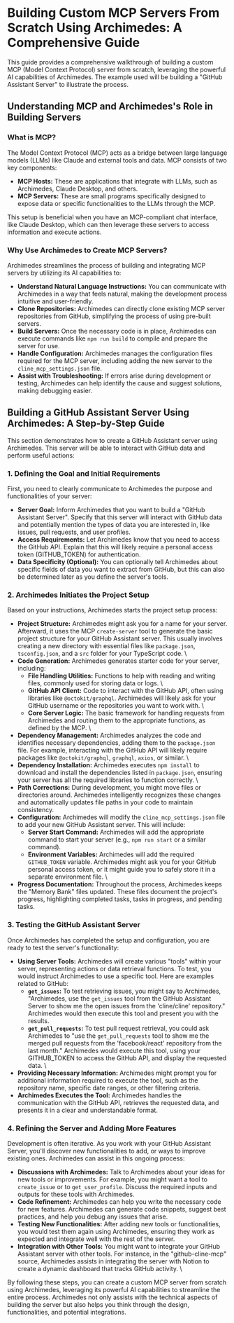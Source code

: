 # Building Custom MCP Servers From Scratch Using Archimedes: A Comprehensive Guide

This guide provides a comprehensive walkthrough of building a custom MCP (Model Context Protocol) server from scratch, leveraging the powerful AI capabilities of Archimedes. The example used will be building a "GitHub Assistant Server" to illustrate the process.

## Understanding MCP and Archimedes's Role in Building Servers

### What is MCP?

The Model Context Protocol (MCP) acts as a bridge between large language models (LLMs) like Claude and external tools and data. MCP consists of two key components:

-   **MCP Hosts:** These are applications that integrate with LLMs, such as Archimedes, Claude Desktop, and others.
-   **MCP Servers:** These are small programs specifically designed to expose data or specific functionalities to the LLMs through the MCP.

This setup is beneficial when you have an MCP-compliant chat interface, like Claude Desktop, which can then leverage these servers to access information and execute actions.

### Why Use Archimedes to Create MCP Servers?

Archimedes streamlines the process of building and integrating MCP servers by utilizing its AI capabilities to:

-   **Understand Natural Language Instructions:** You can communicate with Archimedes in a way that feels natural, making the development process intuitive and user-friendly.
-   **Clone Repositories:** Archimedes can directly clone existing MCP server repositories from GitHub, simplifying the process of using pre-built servers.
-   **Build Servers:** Once the necessary code is in place, Archimedes can execute commands like `npm run build` to compile and prepare the server for use.
-   **Handle Configuration:** Archimedes manages the configuration files required for the MCP server, including adding the new server to the `cline_mcp_settings.json` file.
-   **Assist with Troubleshooting:** If errors arise during development or testing, Archimedes can help identify the cause and suggest solutions, making debugging easier.

## Building a GitHub Assistant Server Using Archimedes: A Step-by-Step Guide

This section demonstrates how to create a GitHub Assistant server using Archimedes. This server will be able to interact with GitHub data and perform useful actions:

### 1. Defining the Goal and Initial Requirements

First, you need to clearly communicate to Archimedes the purpose and functionalities of your server:

-   **Server Goal:** Inform Archimedes that you want to build a "GitHub Assistant Server". Specify that this server will interact with GitHub data and potentially mention the types of data you are interested in, like issues, pull requests, and user profiles.
-   **Access Requirements:** Let Archimedes know that you need to access the GitHub API. Explain that this will likely require a personal access token (GITHUB_TOKEN) for authentication.
-   **Data Specificity (Optional):** You can optionally tell Archimedes about specific fields of data you want to extract from GitHub, but this can also be determined later as you define the server's tools.

### 2. Archimedes Initiates the Project Setup

Based on your instructions, Archimedes starts the project setup process:

-   **Project Structure:** Archimedes might ask you for a name for your server. Afterward, it uses the MCP `create-server` tool to generate the basic project structure for your GitHub Assistant server. This usually involves creating a new directory with essential files like `package.json`, `tsconfig.json`, and a `src` folder for your TypeScript code. \
-   **Code Generation:** Archimedes generates starter code for your server, including:
    -   **File Handling Utilities:** Functions to help with reading and writing files, commonly used for storing data or logs. \
    -   **GitHub API Client:** Code to interact with the GitHub API, often using libraries like `@octokit/graphql`. Archimedes will likely ask for your GitHub username or the repositories you want to work with. \
    -   **Core Server Logic:** The basic framework for handling requests from Archimedes and routing them to the appropriate functions, as defined by the MCP. \
-   **Dependency Management:** Archimedes analyzes the code and identifies necessary dependencies, adding them to the `package.json` file. For example, interacting with the GitHub API will likely require packages like `@octokit/graphql`, `graphql`, `axios`, or similar. \
-   **Dependency Installation:** Archimedes executes `npm install` to download and install the dependencies listed in `package.json`, ensuring your server has all the required libraries to function correctly. \
-   **Path Corrections:** During development, you might move files or directories around. Archimedes intelligently recognizes these changes and automatically updates file paths in your code to maintain consistency.
-   **Configuration:** Archimedes will modify the `cline_mcp_settings.json` file to add your new GitHub Assistant server. This will include:
    -   **Server Start Command:** Archimedes will add the appropriate command to start your server (e.g., `npm run start` or a similar command).
    -   **Environment Variables:** Archimedes will add the required `GITHUB_TOKEN` variable. Archimedes might ask you for your GitHub personal access token, or it might guide you to safely store it in a separate environment file. \
-   **Progress Documentation:** Throughout the process, Archimedes keeps the "Memory Bank" files updated. These files document the project's progress, highlighting completed tasks, tasks in progress, and pending tasks.

### 3. Testing the GitHub Assistant Server

Once Archimedes has completed the setup and configuration, you are ready to test the server's functionality:

-   **Using Server Tools:** Archimedes will create various "tools" within your server, representing actions or data retrieval functions. To test, you would instruct Archimedes to use a specific tool. Here are examples related to GitHub:
    -   **`get_issues`:** To test retrieving issues, you might say to Archimedes, "Archimedes, use the `get_issues` tool from the GitHub Assistant Server to show me the open issues from the 'cline/cline' repository." Archimedes would then execute this tool and present you with the results.
    -   **`get_pull_requests`:** To test pull request retrieval, you could ask Archimedes to "use the `get_pull_requests` tool to show me the merged pull requests from the 'facebook/react' repository from the last month." Archimedes would execute this tool, using your GITHUB_TOKEN to access the GitHub API, and display the requested data. \
-   **Providing Necessary Information:** Archimedes might prompt you for additional information required to execute the tool, such as the repository name, specific date ranges, or other filtering criteria.
-   **Archimedes Executes the Tool:** Archimedes handles the communication with the GitHub API, retrieves the requested data, and presents it in a clear and understandable format.

### 4. Refining the Server and Adding More Features

Development is often iterative. As you work with your GitHub Assistant Server, you'll discover new functionalities to add, or ways to improve existing ones. Archimedes can assist in this ongoing process:

-   **Discussions with Archimedes:** Talk to Archimedes about your ideas for new tools or improvements. For example, you might want a tool to `create_issue` or to `get_user_profile`. Discuss the required inputs and outputs for these tools with Archimedes.
-   **Code Refinement:** Archimedes can help you write the necessary code for new features. Archimedes can generate code snippets, suggest best practices, and help you debug any issues that arise.
-   **Testing New Functionalities:** After adding new tools or functionalities, you would test them again using Archimedes, ensuring they work as expected and integrate well with the rest of the server.
-   **Integration with Other Tools:** You might want to integrate your GitHub Assistant server with other tools. For instance, in the "github-cline-mcp" source, Archimedes assists in integrating the server with Notion to create a dynamic dashboard that tracks GitHub activity. \

By following these steps, you can create a custom MCP server from scratch using Archimedes, leveraging its powerful AI capabilities to streamline the entire process. Archimedes not only assists with the technical aspects of building the server but also helps you think through the design, functionalities, and potential integrations.
